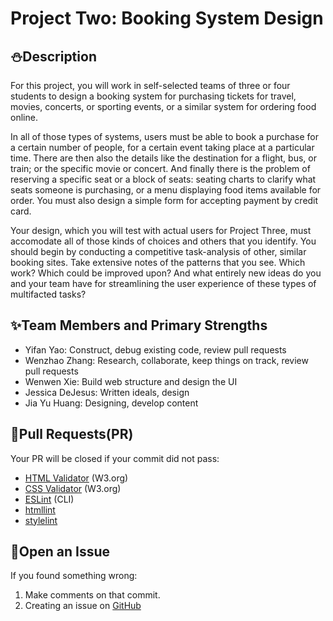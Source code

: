 # Project Two: Booking System Design

## :snowman:Description

For this project, you will work in self-selected teams of three or four students to design a booking system for purchasing tickets for travel, movies, concerts, or sporting events, or a similar system for ordering food online.

In all of those types of systems, users must be able to book a purchase for a certain number of people, for a certain event taking place at a particular time. There are then also the details like the destination for a flight, bus, or train; or the specific movie or concert. And finally there is the problem of reserving a specific seat or a block of seats: seating charts to clarify what seats someone is purchasing, or a menu displaying food items available for order. You must also design a simple form for accepting payment by credit card.

Your design, which you will test with actual users for Project Three, must accomodate all of those kinds of choices and others that you identify. You should begin by conducting a competitive task-analysis of other, similar booking sites. Take extensive notes of the patterns that you see. Which work? Which could be improved upon? And what entirely new ideas do you and your team have for streamlining the user experience of these types of multifacted tasks?

## :sparkles:Team Members and Primary Strengths

* Yifan Yao: Construct, debug existing code, review pull requests
* Wenzhao Zhang: Research, collaborate, keep things on track, review pull requests
* Wenwen Xie: Build web structure and design the UI
* Jessica DeJesus: Written ideals, design
* Jia Yu Huang: Designing, develop content

## :whale:Pull Requests(PR)

Your PR will be closed if your commit did not pass:

* [HTML Validator](https://validator.w3.org/) (W3.org)
* [CSS Validator](https://jigsaw.w3.org/css-validator/) (W3.org)
* [ESLint](http://eslint.org/) (CLI)
* [htmllint](https://github.com/htmllint/htmllint-cli)
* [stylelint](https://github.com/stylelint/stylelint/blob/master/docs/user-guide/cli.md)

## :octopus:Open an Issue

If you found something wrong:

1. Make comments on that commit.
2. Creating an issue on [GitHub](https://github.com/wjy-itmd-362/wjy-project2/issues/new)
